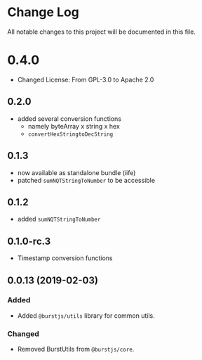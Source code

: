 # Change Log
All notable changes to this project will be documented in this file.

# 0.4.0
- Changed License: From GPL-3.0 to Apache 2.0

## 0.2.0
- added several conversion functions
    - namely byteArray x string x hex
    - `convertHexStringtoDecString`

## 0.1.3
- now available as standalone bundle (iife)
- patched `sumNQTStringToNumber` to be accessible

## 0.1.2
- added `sumNQTStringToNumber`

## 0.1.0-rc.3
- Timestamp conversion functions

## 0.0.13 (2019-02-03)
### Added
- Added `@burstjs/utils` library for common utils.

### Changed
- Removed BurstUtils from `@burstjs/core`.
